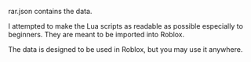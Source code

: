 rar.json contains the data.

I attempted to make the Lua scripts as readable as possible especially to beginners.
They are meant to be imported into Roblox.

The data is designed to be used in Roblox, but you may use it anywhere. 
